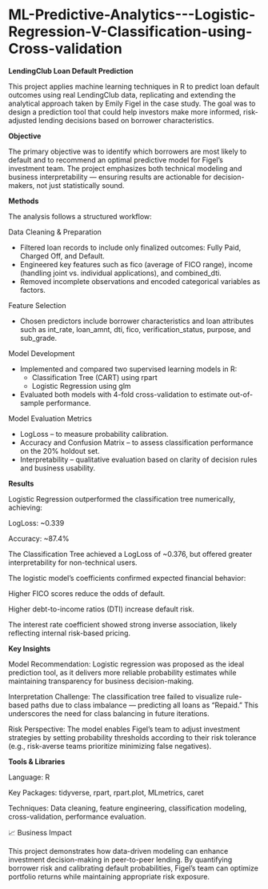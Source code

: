 # ML-Predictive-Analytics---Logistic-Regression-V-Classification-using-Cross-validation
**LendingClub Loan Default Prediction**

This project applies machine learning techniques in R to predict loan default outcomes using real LendingClub data, replicating and extending the analytical approach taken by Emily Figel in the case study. The goal was to design a prediction tool that could help investors make more informed, risk-adjusted lending decisions based on borrower characteristics.

**Objective**

The primary objective was to identify which borrowers are most likely to default and to recommend an optimal predictive model for Figel’s investment team. The project emphasizes both technical modeling and business interpretability — ensuring results are actionable for decision-makers, not just statistically sound.

**Methods**

The analysis follows a structured workflow:

Data Cleaning & Preparation

- Filtered loan records to include only finalized outcomes: Fully Paid, Charged Off, and Default.
- Engineered key features such as fico (average of FICO range), income (handling joint vs. individual applications), and combined_dti.
- Removed incomplete observations and encoded categorical variables as factors.

Feature Selection

- Chosen predictors include borrower characteristics and loan attributes such as int_rate, loan_amnt, dti, fico, verification_status, purpose, and sub_grade.

Model Development

- Implemented and compared two supervised learning models in R:
  - Classification Tree (CART) using rpart  
  - Logistic Regression using glm
- Evaluated both models with 4-fold cross-validation to estimate out-of-sample performance.

Model Evaluation Metrics

- LogLoss – to measure probability calibration.
- Accuracy and Confusion Matrix – to assess classification performance on the 20% holdout set.
- Interpretability – qualitative evaluation based on clarity of decision rules and business usability.

**Results**

Logistic Regression outperformed the classification tree numerically, achieving:

LogLoss: ~0.339

Accuracy: ~87.4%

The Classification Tree achieved a LogLoss of ~0.376, but offered greater interpretability for non-technical users.

The logistic model’s coefficients confirmed expected financial behavior:

Higher FICO scores reduce the odds of default.

Higher debt-to-income ratios (DTI) increase default risk.

The interest rate coefficient showed strong inverse association, likely reflecting internal risk-based pricing.

**Key Insights**

Model Recommendation: Logistic regression was proposed as the ideal prediction tool, as it delivers more reliable probability estimates while maintaining transparency for business decision-making.

Interpretation Challenge: The classification tree failed to visualize rule-based paths due to class imbalance — predicting all loans as “Repaid.” This underscores the need for class balancing in future iterations.

Risk Perspective: The model enables Figel’s team to adjust investment strategies by setting probability thresholds according to their risk tolerance (e.g., risk-averse teams prioritize minimizing false negatives).

**Tools & Libraries**

Language: R

Key Packages: tidyverse, rpart, rpart.plot, MLmetrics, caret

Techniques: Data cleaning, feature engineering, classification modeling, cross-validation, performance evaluation.

📈 Business Impact

This project demonstrates how data-driven modeling can enhance investment decision-making in peer-to-peer lending. By quantifying borrower risk and calibrating default probabilities, Figel’s team can optimize portfolio returns while maintaining appropriate risk exposure.
